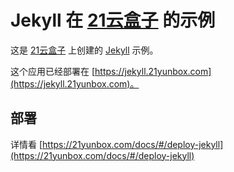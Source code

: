 # Jekyll 在 [21云盒子](https://www.21yunbox.com/) 的示例

这是 [21云盒子](http://www.21yunbox.com/) 上创建的 [Jekyll](https://jekyllrb.com/) 示例。

这个应用已经部署在 [https://jekyll.21yunbox.com](https://jekyll.21yunbox.com)。

## 部署

详情看 [https://21yunbox.com/docs/#/deploy-jekyll](https://21yunbox.com/docs/#/deploy-jekyll)